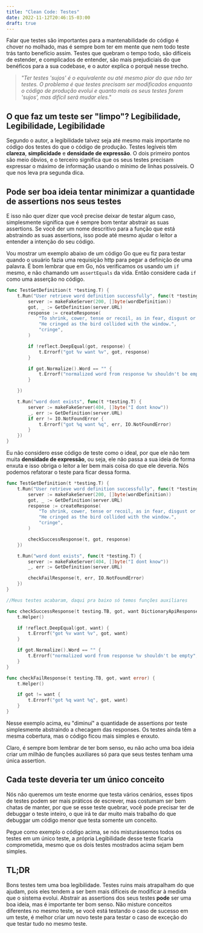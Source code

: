 ```yaml
---
title: "Clean Code: Testes"
date: 2022-11-12T20:46:15-03:00
draft: true
---
```


Falar que testes são importantes para a mantenabilidade do código é chover no molhado, mas é sempre bom ter em mente que nem todo teste trás tanto benefício assim. Testes que quebram o tempo todo, são difíceis de estender, e complicados de entender, são mais prejudiciais do que benéficos para a sua codebase, e o autor explica o porquê nesse trecho.

>_"Ter testes 'sujos' é o equivalente ou até mesmo pior do que não ter testes. O problema é que testes precisam ser modificados enquanto o código de produção evolui e quanto mais os seus testes forem 'sujos', mas difícil será mudar eles."_

## O que faz um teste ser "limpo"? Legibilidade, Legibilidade, Legibilidade
Segundo o autor, a legibilidade talvez seja até mesmo mais importante no código dos testes do que o código de produção. Testes legíveis têm **clareza**, **simplicidade** e **densidade de expressão**. O dois primeiro pontos são meio óbvios, e o terceiro significa que os seus testes precisam expressar o máximo de informação usando o mínimo de linhas possíveis. O que nos leva pra segunda dica.

## Pode ser boa ideia tentar minimizar a quantidade de assertions nos seus testes
E isso não quer dizer que você precise deixar de testar algum caso, simplesmente significa que é sempre bom tentar abstrair as suas assertions. Se você der um nome descritivo para a função que está abstraindo as suas assertions, isso pode até mesmo ajudar o leitor a entender a intenção do seu código.

Vou mostrar um exemplo abaixo de um código Go que eu fiz para testar quando o usuário fazia uma requisição http para pegar a definição de uma palavra. É bom lembrar que em Go, nós verificamos os usando um `if` mesmo, e não chamando um `assertEquals` da vida. Então considere cada `if` como uma asserção no código.

```go
func TestGetDefinition(t *testing.T) {
	t.Run("User retrieve word definition successfully", func(t *testing.T) {
		server := makeFakeServer(200, []byte(wordDefinition))
		got, _ := GetDefinition(server.URL)
		response := createResponse(
			"To shrink, cower, tense or recoil, as in fear, disgust or embarrassment.",
			"He cringed as the bird collided with the window.",
			"cringe",
		)

		if !reflect.DeepEqual(got, response) {
			t.Errorf("got %v want %v", got, response)
		}

		if got.Normalize().Word == "" {
			t.Errorf("normalized word from response %v shouldn't be empty", got)
		}

	})

	t.Run("word dont exists", func(t *testing.T) {
		server := makeFakeServer(404, []byte("I dont know"))
		_, err := GetDefinition(server.URL)
		if err != IO.NotFoundError {
			t.Errorf("got %q want %q", err, IO.NotFoundError)
		}
	})
}
```
Eu não considero esse código de teste como o ideal, por que ele não tem muita **densidade de expressão**, ou seja, ele não passa a sua ideia de forma enxuta e isso obriga o leitor a ler bem mais coisa do que ele deveria. Nós podemos refatorar o teste para ficar dessa forma.

```go
func TestGetDefinition(t *testing.T) {
	t.Run("User retrieve word definition successfully", func(t *testing.T) {
		server := makeFakeServer(200, []byte(wordDefinition))
		got, _ := GetDefinition(server.URL)
		response := createResponse(
			"To shrink, cower, tense or recoil, as in fear, disgust or embarrassment.",
			"He cringed as the bird collided with the window.",
			"cringe",
		)

		checkSuccessResponse(t, got, response)
	})

	t.Run("word dont exists", func(t *testing.T) {
		server := makeFakeServer(404, []byte("I dont know"))
		_, err := GetDefinition(server.URL)

		checkFailResponse(t, err, IO.NotFoundError)
	})
}

//Meus testes acabaram, daqui pra baixo só temos funções auxiliares

func checkSuccessResponse(t testing.TB, got, want DictionaryApiResponse) {
	t.Helper()

	if !reflect.DeepEqual(got, want) {
		t.Errorf("got %v want %v", got, want)
	}

	if got.Normalize().Word == "" {
		t.Errorf("normalized word from response %v shouldn't be empty", got)
	}
}

func checkFailResponse(t testing.TB, got, want error) {
	t.Helper()

	if got != want {
		t.Errorf("got %q want %q", got, want)
	}
}
```
Nesse exemplo acima, eu "diminuí" a quantidade de assertions por teste simplesmente abstraindo a checagem das responses. Os testes ainda têm a mesma cobertura, mas o código ficou mais simples e enxuto.

Claro, é sempre bom lembrar de ter bom senso, eu não acho uma boa ideia criar um milhão de funções auxiliares só para que seus testes tenham uma única assertion.

## Cada teste deveria ter um único conceito
Nós não queremos um teste enorme que testa vários cenários, esses tipos de testes podem ser mais práticos de escrever, mas costumam ser bem chatas de manter, por que se esse teste quebrar, você pode precisar ter de debuggar o teste inteiro, o que irá te dar muito mais trabalho do que debuggar um código menor que testa somente um conceito.

Pegue como exemplo o código acima, se nós misturássemos todos os testes em um único teste, a própria Legibilidade desse teste ficaria comprometida, mesmo que os dois testes mostrados acima sejam bem simples.

## TL;DR
Bons testes tem uma boa legibilidade. Testes ruins mais atrapalham do que ajudam, pois eles tendem a ser bem mais difíceis de modificar à medida que o sistema evolui.
Abstrair as assertions dos seus testes **pode** ser uma boa ideia, mas é importante ter bom senso. Não misture conceitos diferentes no mesmo teste, se você está testando o caso de sucesso em um teste, é melhor criar um novo teste para testar o caso de exceção do que testar tudo no mesmo teste.
